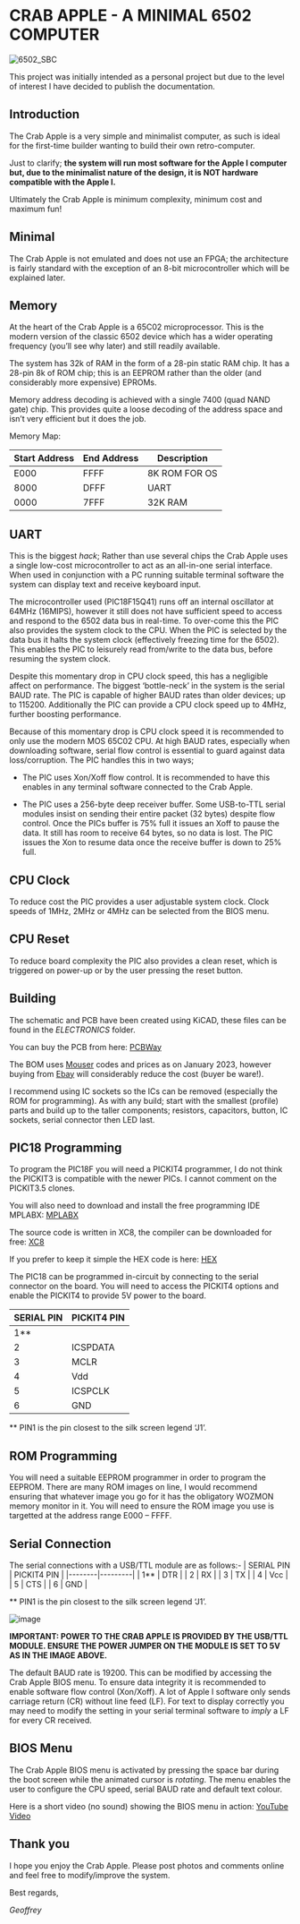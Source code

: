 # CRAB APPLE - A MINIMAL 6502 COMPUTER

![6502_SBC](https://user-images.githubusercontent.com/50659826/213731069-e93c9aa4-9158-4db3-b60e-5158fdb3a500.jpg)

This project was initially intended as a personal project but due to the level of interest I have decided to publish the documentation.

## Introduction

The Crab Apple is a very simple and minimalist computer, as such is ideal for the first-time builder wanting to build their own retro-computer.

Just to clarify; **the system will run most software for the Apple I computer but, due to the minimalist nature of the design, it is NOT hardware compatible with the Apple I.**

Ultimately the Crab Apple is minimum complexity, minimum cost and maximum fun!

## Minimal

The Crab Apple is not emulated and does not use an FPGA; the architecture is fairly standard with the exception of an 8-bit microcontroller which will be explained later.

## Memory

At the heart of the Crab Apple is a 65C02 microprocessor. This is the modern version of the classic 6502 device which has a wider operating frequency (you’ll see why later) and still readily available.

The system has 32k of RAM in the form of a 28-pin static RAM chip. It has a 28-pin 8k of ROM chip; this is an EEPROM rather than the older (and considerably more expensive) EPROMs.

Memory address decoding is achieved with a single 7400 (quad NAND gate) chip. This provides quite a loose decoding of the address space and isn’t very efficient but it does the job.

Memory Map:

|Start Address | End Address | Description |
|-----|-----|-----|
| E000 | FFFF | 8K ROM FOR OS |
| 8000 | DFFF | UART |
| 0000 | 7FFF | 32K RAM |

## UART

This is the biggest *hack*; Rather than use several chips the Crab Apple uses a single low-cost microcontroller to act as an all-in-one serial interface. When used in conjunction with a PC running suitable terminal software the system can display text and receive keyboard input.

The microcontroller used (PIC18F15Q41) runs off an internal oscillator at 64MHz (16MIPS), however it still does not have sufficient speed to access and respond to the 6502 data bus  in real-time. To over-come this the PIC also provides the system clock to the CPU. When the PIC is selected by the data bus it halts the system clock (effectively freezing time for the 6502). This enables the PIC to leisurely read from/write to the data bus, before resuming the system clock. 

Despite this momentary drop in CPU clock speed, this has a negligible affect on performance. The biggest ‘bottle-neck’ in the system is the serial BAUD rate. The PIC is capable of higher BAUD rates than older devices; up to 115200. Additionally the PIC can provide a CPU clock speed up to 4MHz, further boosting performance.

Because of this momentary drop is CPU clock speed it is recommended to only use the modern MOS 65C02 CPU.
At high BAUD rates, especially when downloading software, serial flow control is essential to guard against data loss/corruption. The PIC handles this in two ways;

* The PIC uses Xon/Xoff flow control. It is recommended to have this enables in any terminal software connected to the Crab Apple.

* The PIC uses a 256-byte deep receiver buffer. Some USB-to-TTL serial modules insist on sending their entire packet (32 bytes) despite flow control. Once the PICs buffer is 75% full it issues an Xoff to pause the data. It still has room to receive 64 bytes, so no data is lost. The PIC issues the Xon to resume data once the receive buffer is down to 25% full.

## CPU Clock

To reduce cost the PIC provides a user adjustable system clock. Clock speeds of 1MHz, 2MHz or 4MHz can be selected from the BIOS menu.

## CPU Reset

To reduce board complexity the PIC also provides a clean reset, which is triggered on power-up or by the user pressing the reset button.

## Building

The schematic and PCB have been created using KiCAD, these files can be found in the *ELECTRONICS* folder.

You can buy the PCB from here: <a href="https://www.pcbway.com/project/shareproject/MINIMAL_6502_SINGLE_BOARD_COMPUTER_CRAB_APPLE_I_d3186ce3.html">PCBWay</a>

The BOM uses <a href="https://www.mouser.co.uk/">Mouser</a> codes and prices as on January 2023, however buying from <a href="https://www.ebay.co.uk/">Ebay</a> will considerably reduce the cost (buyer be ware!).

I recommend using IC sockets so the ICs can be removed (especially the ROM for programming). As with any build; start with the smallest (profile) parts and build up to the taller components; resistors, capacitors, button, IC sockets, serial connector then LED last.

## PIC18 Programming

To program the PIC18F you will need a PICKIT4 programmer, I do not think the PICKIT3 is compatible with the newer PICs. I cannot comment on the PICKIT3.5 clones.

You will also need to download and install the free programming IDE MPLABX: <a href="https://www.microchip.com/en-us/tools-resources/develop/mplab-x-ide"> MPLABX</a>

The source code is written in XC8, the compiler can be downloaded for free: <a href="https://www.microchip.com/en-us/tools-resources/develop/mplab-xc-compilers">XC8</a>

If you prefer to keep it simple the HEX code is here: <a href="https://github.com/gcswales/6502-CRAB-APPLE/blob/main/FIRMWARE/CRAB_APPLE_BIOS.X/dist/default/production/CRAB_APPLE_BIOS.X.production.hex">HEX</a>

The PIC18 can be programmed in-circuit by connecting to the serial connector on the board. You will need to access the PICKIT4 options and enable the PICKIT4 to provide 5V power to the board.

| SERIAL PIN | PICKIT4 PIN |
|--------|---------|
| 1** |  |
| 2 | ICSPDATA |
| 3 | MCLR |
| 4 | Vdd |
| 5 | ICSPCLK |
| 6 | GND |

** PIN1 is the pin closest to the silk screen legend ‘J1’.

## ROM Programming

You will need a suitable EEPROM programmer in order to program the EEPROM. There are many ROM images on line, I would recommend ensuring that whatever image you go for it has the obligatory WOZMON memory monitor in it. You will need to ensure the ROM image you use is targetted at the address range E000 – FFFF.

## Serial Connection

The serial connections with a USB/TTL module are as follows:-
| SERIAL PIN | PICKIT4 PIN |
|--------|---------|
| 1** | DTR |
| 2 | RX |
| 3 | TX |
| 4 | Vcc |
| 5 | CTS |
| 6 | GND |

** PIN1 is the pin closest to the silk screen legend ‘J1’.

![image](https://user-images.githubusercontent.com/50659826/213722178-f4dc8b20-cb57-478c-9e31-6e90f8c39b28.png)

**IMPORTANT: POWER TO THE CRAB APPLE IS PROVIDED BY THE USB/TTL MODULE. ENSURE THE POWER JUMPER ON THE MODULE IS SET TO 5V AS IN THE IMAGE ABOVE.**

The default BAUD rate is 19200. This can be modified by accessing the Crab Apple BIOS menu.
To ensure data integrity it is recommended to enable software flow control (Xon/Xoff).
A lot of Apple I software only sends carriage return (CR) without line feed (LF). For text to display correctly you may need to modify the setting in your serial terminal software to *imply* a LF for every CR received.

## BIOS Menu

The Crab Apple BIOS menu is activated by pressing the space bar during the boot screen while the animated cursor is *rotating*. The menu enables the user to configure the CPU speed, serial BAUD rate and default text colour.

Here is a short video (no sound) showing the BIOS menu in action: <a href="https://youtube.com/shorts/APpxrt6QOSg">YouTube Video</a>

## Thank you

I hope you enjoy the Crab Apple. Please  post photos and comments online and feel free to modify/improve the system.

Best regards,

*Geoffrey*

